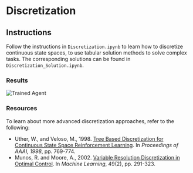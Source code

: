 [//]: # "Image References"
[image1]: https://user-images.githubusercontent.com/10624937/42135605-ba0e5f2c-7d12-11e8-9578-86d74e0976f8.gif "Trained Agent"

# Discretization

## Instructions

Follow the instructions in `Discretization.ipynb` to learn how to discretize continuous state spaces, to use tabular solution methods to solve complex tasks. The corresponding solutions can be found in `Discretization_Solution.ipynb`.

### Results

![Trained Agent][image1]

### Resources

To learn about more advanced discretization approaches, refer to the following:

- Uther, W., and Veloso, M., 1998. [Tree Based Discretization for Continuous State Space Reinforcement Learning](http://www.cs.cmu.edu/~mmv/papers/will-aaai98.pdf). In _Proceedings of AAAI, 1998_, pp. 769-774.
- Munos, R. and Moore, A., 2002. [Variable Resolution Discretization in Optimal Control](https://link.springer.com/content/pdf/10.1023%2FA%3A1017992615625.pdf). In _Machine Learning_, 49(2), pp. 291-323.
